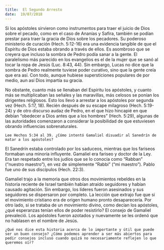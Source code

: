 ```yaml
---
title:  El Segundo Arresto
date:  19/07/2018
---
```


Si los apóstoles sirvieron como instrumentos para traer el juicio de Dios sobre el pecado, como en el caso de Ananías y Safira, también se podían prestar para traer la gracia de Dios sobre los pecadores. Su poderoso ministerio de curación (Hech. 5:12-16) era una evidencia tangible de que el Espíritu de Dios estaba obrando a través de ellos. Es asombroso que se creyera que incluso la sombra de Pedro podía sanar a la gente. El paralelismo más parecido en los evangelios es el de la mujer que se sanó al tocar la ropa de Jesús (Luc. 8:43, 44). Sin embargo, Lucas no dice que la sombra de Pedro realmente tuviese poder curativo, sino que la gente creía que era así. Con todo, aunque hubiese supersticiones populares de por medio, aun así Dios impartía su gracia.

No obstante, cuanto más se llenaban del Espíritu los apóstoles, y cuanto más se multiplicaban las señales y las maravillas, más celosos se ponían los dirigentes religiosos. Esto los llevó a arrestar a los apóstoles por segunda vez (Hech. 5:17, 18). Recién después de su escape milagroso (Hech. 5:19-24) y de otro discurso audaz de Pedro, en el que hizo hincapié en que debían “obedecer a Dios antes que a los hombres” (Hech. 5:29), algunas de las autoridades comenzaron a considerar la posibilidad de que estuviesen obrando influencias sobrenaturales.

`Lee Hechos 5:34 al 39. ¿Cómo intentó Gamaliel disuadir al Sanedrín de matar a los apóstoles?`

El Sanedrín estaba controlado por los saduceos, mientras que los fariseos formaban una minoría influyente. Gamaliel era fariseo y doctor de la Ley. Era tan respetado entre los judíos que se lo conocía como “Rabban” (“nuestro maestro”), en vez de simplemente “Rabbi” (“mi maestro”). Pablo fue uno de sus discípulos (Hech. 22:3).

Gamaliel trajo a la memoria que otros dos movimientos rebeldes en la historia reciente de Israel también habían atraído seguidores y habían causado agitación. Sin embargo, los líderes fueron asesinados y sus seguidores se dispersaron por completo. La lección que extrajo fue que si el movimiento cristiano era de origen humano pronto desaparecería. Por otro lado, si se trataba de un movimiento divino, como decían los apóstoles, ¿qué esperanzas tenían ellos de poder resistirlo? El consejo de Gamaliel prevaleció. Los apóstoles fueron azotados y nuevamente se les ordenó que no hablasen en el nombre de Jesús.

`¿Qué nos dice esta historia acerca de lo importante y útil que puede ser un buen consejo? ¿Cómo podemos aprender a ser más abiertos para pedir consejos incluso cuando quizá no necesariamente reflejen lo que queremos oír?`